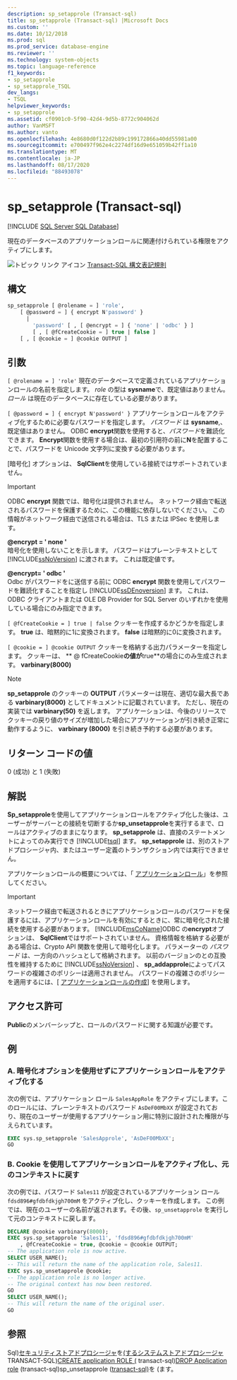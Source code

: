 ```yaml
---
description: sp_setapprole (Transact-sql)
title: sp_setapprole (Transact-sql) |Microsoft Docs
ms.custom: ''
ms.date: 10/12/2018
ms.prod: sql
ms.prod_service: database-engine
ms.reviewer: ''
ms.technology: system-objects
ms.topic: language-reference
f1_keywords:
- sp_setapprole
- sp_setapprole_TSQL
dev_langs:
- TSQL
helpviewer_keywords:
- sp_setapprole
ms.assetid: cf0901c0-5f90-42d4-9d5b-8772c904062d
author: VanMSFT
ms.author: vanto
ms.openlocfilehash: 4e8680d0f122d2b89c199172866a40dd55981a00
ms.sourcegitcommit: e700497f962e4c2274df16d9e651059b42ff1a10
ms.translationtype: MT
ms.contentlocale: ja-JP
ms.lasthandoff: 08/17/2020
ms.locfileid: "88493078"
---
```

# <a name="sp_setapprole-transact-sql"></a>sp_setapprole (Transact-sql)

[!INCLUDE [SQL Server SQL Database](../../includes/applies-to-version/sql-asdb.md)]

  現在のデータベースのアプリケーションロールに関連付けられている権限をアクティブにします。  
  
 ![トピック リンク アイコン](../../database-engine/configure-windows/media/topic-link.gif "トピック リンク アイコン") [Transact-SQL 構文表記規則](../../t-sql/language-elements/transact-sql-syntax-conventions-transact-sql.md)  
  
## <a name="syntax"></a>構文  

```sql
sp_setapprole [ @rolename = ] 'role',  
    [ @password = ] { encrypt N'password' }
      |  
        'password' [ , [ @encrypt = ] { 'none' | 'odbc' } ]  
        [ , [ @fCreateCookie = ] true | false ]  
    [ , [ @cookie = ] @cookie OUTPUT ]  
```

## <a name="arguments"></a>引数

`[ @rolename = ] 'role'` 現在のデータベースで定義されているアプリケーションロールの名前を指定します。 *role* の型は **sysname**で、既定値はありません。 *ロール* は現在のデータベースに存在している必要があります。  
  
`[ @password = ] { encrypt N'password' }` アプリケーションロールをアクティブ化するために必要なパスワードを指定します。 *パスワード* は **sysname**,、既定値はありません。 ODBC **encrypt**関数を使用すると、*パスワード*を難読化できます。 **Encrypt**関数を使用する場合は、最初の引用符の前に**N**を配置することで、パスワードを Unicode 文字列に変換する必要があります。  
  
 [暗号化] オプションは、 **SqlClient**を使用している接続ではサポートされていません。  
  
> [!IMPORTANT]  
> ODBC **encrypt** 関数では、暗号化は提供されません。 ネットワーク経由で転送されるパスワードを保護するために、この機能に依存しないでください。 この情報がネットワーク経由で送信される場合は、TLS または IPSec を使用します。
  
 **@encrypt = ' none '**  
 暗号化を使用しないことを示します。 パスワードはプレーンテキストとして [!INCLUDE[ssNoVersion](../../includes/ssnoversion-md.md)] に渡されます。 これは既定値です。  
  
 **@encrypt= ' odbc '**  
 Odbc がパスワードをに送信する前に ODBC **encrypt** 関数を使用してパスワードを難読化することを指定し [!INCLUDE[ssDEnoversion](../../includes/ssdenoversion-md.md)] ます。 これは、ODBC クライアントまたは OLE DB Provider for SQL Server のいずれかを使用している場合にのみ指定できます。  
  
`[ @fCreateCookie = ] true | false` クッキーを作成するかどうかを指定します。 **true** は、暗黙的に1に変換されます。 **false** は暗黙的に0に変換されます。  
  
`[ @cookie = ] @cookie OUTPUT` クッキーを格納する出力パラメーターを指定します。 クッキーは、 ** \@ fCreateCookie**の値が**true**の場合にのみ生成されます。 **varbinary(8000)**  
  
> [!NOTE]  
> **sp_setapprole** のクッキーの **OUTPUT** パラメーターは現在、適切な最大長である **varbinary(8000)** としてドキュメントに記載されています。 ただし、現在の実装では **varbinary(50)** を返します。 アプリケーションは、今後のリリースでクッキーの戻り値のサイズが増加した場合にアプリケーションが引き続き正常に動作するように、 **varbinary (8000)** を引き続き予約する必要があります。
  
## <a name="return-code-values"></a>リターン コードの値

 0 (成功) と 1 (失敗)  
  
## <a name="remarks"></a>解説

 **Sp_setapprole**を使用してアプリケーションロールをアクティブ化した後は、ユーザーがサーバーとの接続を切断するか**sp_unsetapprole**を実行するまで、ロールはアクティブのままになります。 **sp_setapprole** は、直接のステートメントによってのみ実行でき [!INCLUDE[tsql](../../includes/tsql-md.md)] ます。 **sp_setapprole** は、別のストアドプロシージャ内、またはユーザー定義のトランザクション内では実行できません。  
  
 アプリケーションロールの概要については、「 [アプリケーションロール](../../relational-databases/security/authentication-access/application-roles.md)」を参照してください。  
  
> [!IMPORTANT]  
> ネットワーク経由で転送されるときにアプリケーションロールのパスワードを保護するには、アプリケーションロールを有効にするときに、常に暗号化された接続を使用する必要があります。
> [!INCLUDE[msCoName](../../includes/msconame-md.md)]ODBC の**encrypt**オプションは、 **SqlClient**ではサポートされていません。 資格情報を格納する必要がある場合は、Crypto API 関数を使用して暗号化します。 パラメーターの *パスワード* は、一方向のハッシュとして格納されます。 以前のバージョンのとの互換性を維持するために [!INCLUDE[ssNoVersion](../../includes/ssnoversion-md.md)] 、 **sp_addapprole**によってパスワードの複雑さのポリシーは適用されません。 パスワードの複雑さのポリシーを適用するには、[ [アプリケーションロールの作成](../../t-sql/statements/create-application-role-transact-sql.md)] を使用します。  
  
## <a name="permissions"></a>アクセス許可

**Public**のメンバーシップと、ロールのパスワードに関する知識が必要です。  
  
## <a name="examples"></a>例  
  
### <a name="a-activating-an-application-role-without-the-encrypt-option"></a>A. 暗号化オプションを使用せずにアプリケーションロールをアクティブ化する

 次の例では、アプリケーション ロール `SalesAppRole` をアクティブにします。このロールには、プレーンテキストのパスワード `AsDeF00MbXX` が設定されており、現在のユーザーが使用するアプリケーション用に特別に設計された権限が与えられています。

```sql
EXEC sys.sp_setapprole 'SalesApprole', 'AsDeF00MbXX';  
GO
```

### <a name="b-activating-an-application-role-with-a-cookie-and-then-reverting-to-the-original-context"></a>B. Cookie を使用してアプリケーションロールをアクティブ化し、元のコンテキストに戻す

 次の例では、パスワード `Sales11` が設定されているアプリケーション ロール `fdsd896#gfdbfdkjgh700mM` をアクティブ化し、クッキーを作成します。 この例では、現在のユーザーの名前が返されます。その後、`sp_unsetapprole` を実行して元のコンテキストに戻します。  

```sql
DECLARE @cookie varbinary(8000);  
EXEC sys.sp_setapprole 'Sales11', 'fdsd896#gfdbfdkjgh700mM'  
    , @fCreateCookie = true, @cookie = @cookie OUTPUT;  
-- The application role is now active.  
SELECT USER_NAME();  
-- This will return the name of the application role, Sales11.  
EXEC sys.sp_unsetapprole @cookie;  
-- The application role is no longer active.  
-- The original context has now been restored.  
GO  
SELECT USER_NAME();  
-- This will return the name of the original user.
GO
```

## <a name="see-also"></a>参照

 Sql&#41;[セキュリティストアドプロシージャ](../../relational-databases/system-stored-procedures/security-stored-procedures-transact-sql.md)を[&#40;するシステムストアドプロシージャ](../../relational-databases/system-stored-procedures/system-stored-procedures-transact-sql.md)TRANSACT-SQL&#41;[CREATE application ROLE &#40;](../../t-sql/statements/create-application-role-transact-sql.md) transact-sql&#41;[DROP Application role](../../t-sql/statements/drop-application-role-transact-sql.md) &#40;transact-sql&#41;sp_unsetapprole &#40;[transact-sql&#41;](../../relational-databases/system-stored-procedures/sp-unsetapprole-transact-sql.md)を &#40;ます。
